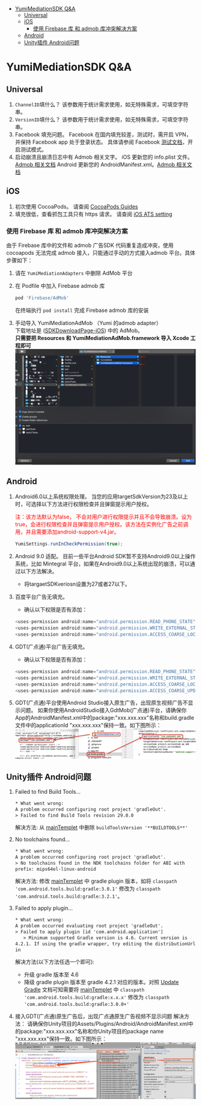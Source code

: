- [YumiMediationSDK Q&A](#yumimediationsdk-qa)
  - [Universal](#universal)
  - [iOS](#ios)
      - [使用 Firebase 库 和 admob 库冲突解决方案](#使用-Firebase-库-和-admob-库冲突解决方案)
  - [Android](#android)
  - [Unity插件 Android问题](#unity%E6%8F%92%E4%BB%B6-android%E9%97%AE%E9%A2%98)


# YumiMediationSDK Q&A
## Universal
1. `ChannelID`填什么？
   该参数用于统计需求使用，如无特殊需求，可填空字符串。
2. `VersionID`填什么？
   该参数用于统计需求使用，如无特殊需求，可填空字符串。
3. Facebook 填充问题。
   Facebook 在国内填充较差，测试时，需开启 VPN，并保持 Facebook app 处于登录状态。
   具体请参阅 Facebook [测试文档](https://developers.facebook.com/docs/audience-network/testing)，开启测试模式。
4. 启动崩溃且崩溃日志中有 Admob 相关文字。
   iOS 更新您的 info.plist 文件。[Admob 相关文档](https://developers.google.com/admob/ios/quick-start?hl=zh-cn) 
   Android 更新您的 AndroidManifest.xml。[Admob 相关文档](https://developers.google.com/admob/android/quick-start?hl=zh-cn)

## iOS
1. 初次使用 CocoaPods。
   请查阅 [CocoaPods Guides](https://guides.cocoapods.org/using/using-cocoapods.html)
2. 填充很低，查看抓包工具只有 https 请求。
   请查阅 [iOS ATS setting](https://github.com/yumimobi/YumiMediationSDKDemo-iOS/blob/master/normalDocuments/YumiMediationSDK%20for%20iOS(zh-cn).md#app-transport-security)

### 使用 Firebase 库 和 admob 库冲突解决方案
由于 Firebase 库中的文件和 admob 广告SDK 代码重复造成冲突，使用 cocoapods 无法完成 admob 接入，只能通过手动的方式接入admob 平台。具体步骤如下：
1. 请在 ```YumiMediationAdapters```  中删除 AdMob 平台
2. 在 Podfile 中加入 Firebase admob 库

   ```ruby
   pod 'Firebase/AdMob'
   ```

   在终端执行 ```pod install``` 完成 Firebase admob 库的安装 

3. 手动导入 YumiMediationAdMob （Yumi 的admob adapter）
<br>下载地址是 ([SDKDownloadPage-iOS](https://github.com/yumimobi/YumiMediationSDKDemo-iOS/blob/master/normalDocuments/iOSDownloadPage.md)) 中的 AdMob。
<br>**只需要把 Resources 和 YumiMediationAdMob.framework 导入 Xcode 工程即可** 
   ![image](resources/001.png)

## Android
1. Android6.0以上系统权限处理。
   当您的应用targetSdkVersion为23及以上时，可选择以下方法进行权限检查并且弹窗提示用户授权。
   <p><span style="color:red;">注：该方法默认为false， 不会对用户进行权限提示并且不会导致崩溃。设为true，会进行权限检查并且弹窗提示用户授权。该方法在实例化广告之前调用，并且需要添加android-support-v4.jar。</span></p>
   
   ```java
   YumiSettings.runInCheckPermission(true);
   ```

2. Android 9.0 适配。
   目前一些平台Android SDK暂不支持Android9.0以上操作系统，比如 Mintegral 平台，如果在Android9.0以上系统出现的崩溃，可以通过以下方法解决。
   - 将targaetSDKveriosn设置为27或者27以下。 

3. 百度平台广告无填充。
   - 确认以下权限是否有添加：
   ```java
   <uses-permission android:name="android.permission.READ_PHONE_STATE" />
   <uses-permission android:name="android.permission.WRITE_EXTERNAL_STORAGE" />
   <uses-permission android:name="android.permission.ACCESS_COARSE_LOCATION" />
   ```
4. GDT(广点通)平台广告无填充。
   - 确认以下权限是否有添加：
   ```java
   <uses-permission android:name="android.permission.READ_PHONE_STATE" />
   <uses-permission android:name="android.permission.WRITE_EXTERNAL_STORAGE" />
   <uses-permission android:name="android.permission.ACCESS_COARSE_LOCATION" />  
   <uses-permission android:name="android.permission.ACCESS_COARSE_UPDATES"/>
   ```

5. GDT(广点通)平台使用Android Studio接入原生广告，出现原生视频广告不显示问题。
   如果你使用AndroidStudio接入GdtMob(广点通)平台，请确保你App的AndroidManifest.xml中的package:"xxx.xxx.xxx"名称和build.gradle文件中的applicationId "xxx.xxx.xxx"保持一致。如下图所示：
   <img src="resources/aImage1.png" alt="aImage1">

## Unity插件 Android问题
1. Failed to find Build Tools...
   ```
   * What went wrong:
   A problem occurred configuring root project 'gradleOut'.
   > Failed to find Build Tools revision 29.0.0
   ```
   解决方法:
   从 [mainTemplet](../../Assets/Plugins/Android/mainTemplate.gradle) 中删除 `buildToolsVersion '**BUILDTOOLS**'` 

2. No toolchains found...
   ```
   * What went wrong:
   A problem occurred configuring root project 'gradleOut'.
   > No toolchains found in the NDK toolchains folder for ABI with prefix: mips64el-linux-android
   ```
   解决方法:
   修改 [mainTemplet](../../Assets/Plugins/Android/mainTemplate.gradle) 中 gradle plugin 版本，如将 `classpath 'com.android.tools.build:gradle:3.0.1'` 修改为 `classpath 'com.android.tools.build:gradle:3.2.1'`。

3. Failed to apply plugin...
   ```
   * What went wrong:
   A problem occurred evaluating root project 'gradleOut'.
   > Failed to apply plugin [id 'com.android.application']
      > Minimum supported Gradle version is 4.6. Current version is 4.2.1. If using the gradle wrapper, try editing the distributionUrl in
   ```
   解决方法(以下方法任选一个即可):
   - 升级 gradle 版本至 4.6
   - 降级 gradle plugin 版本至 gradle 4.2.1 对应的版本。对照 [Update Gradle](https://developer.android.com/studio/releases/gradle-plugin#updating-gradle) 文档可知需要将 [mainTemplet](../../Assets/Plugins/Android/mainTemplate.gradle) 中 `classpath 'com.android.tools.build:gradle:x.x.x'` 修改为 `classpath 'com.android.tools.build:gradle:3.0.0+'`

4. 接入GDT(广点通)原生广告后，出现广点通原生广告视频不显示问题
   解决方法：
   请确保你Unity项目的Assets/Plugins/Android/AndroidManifest.xml中的package:"xxx.xxx.xxx"名称和你Unity项目的package name "xxx.xxx.xxx"保持一致。如下图所示：
   <img src="resources/uImage1.png" alt="uImage1">